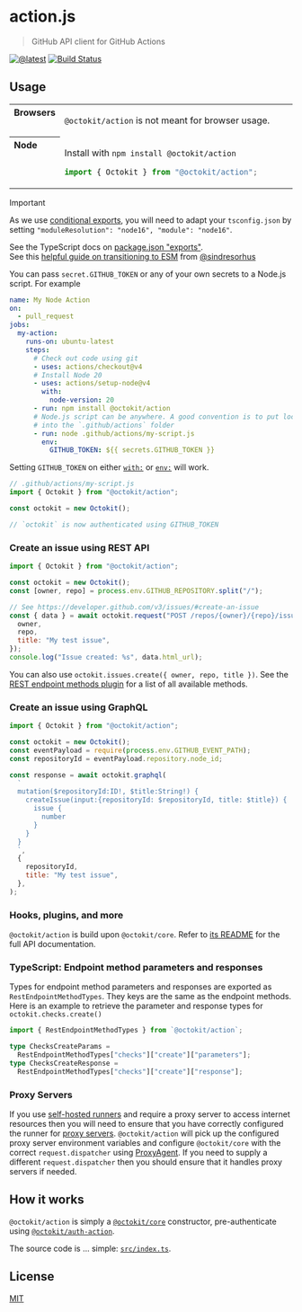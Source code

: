 # action.js

> GitHub API client for GitHub Actions

[![@latest](https://img.shields.io/npm/v/@octokit/action.svg)](https://www.npmjs.com/package/@octokit/action)
[![Build Status](https://github.com/octokit/action.js/workflows/Test/badge.svg)](https://github.com/octokit/action.js/actions)

## Usage

<table>
<tbody valign=top align=left>
<tr><th>
Browsers
</th><td width=100%>

`@octokit/action` is not meant for browser usage.

</td></tr>
<tr><th>
Node
</th><td>

Install with `npm install @octokit/action`

```js
import { Octokit } from "@octokit/action";
```

</td></tr>
</tbody>
</table>

> [!IMPORTANT]
> As we use [conditional exports](https://nodejs.org/api/packages.html#conditional-exports), you will need to adapt your `tsconfig.json` by setting `"moduleResolution": "node16", "module": "node16"`.
>
> See the TypeScript docs on [package.json "exports"](https://www.typescriptlang.org/docs/handbook/modules/reference.html#packagejson-exports).<br>
> See this [helpful guide on transitioning to ESM](https://gist.github.com/sindresorhus/a39789f98801d908bbc7ff3ecc99d99c) from [@sindresorhus](https://github.com/sindresorhus)

You can pass `secret.GITHUB_TOKEN` or any of your own secrets to a Node.js script. For example

```yml
name: My Node Action
on:
  - pull_request
jobs:
  my-action:
    runs-on: ubuntu-latest
    steps:
      # Check out code using git
      - uses: actions/checkout@v4
      # Install Node 20
      - uses: actions/setup-node@v4
        with:
          node-version: 20
      - run: npm install @octokit/action
      # Node.js script can be anywhere. A good convention is to put local GitHub Actions
      # into the `.github/actions` folder
      - run: node .github/actions/my-script.js
        env:
          GITHUB_TOKEN: ${{ secrets.GITHUB_TOKEN }}
```

Setting `GITHUB_TOKEN` on either [`with:`](https://help.github.com/en/actions/reference/workflow-syntax-for-github-actions#jobsjob_idstepswith) or [`env:`](https://help.github.com/en/actions/reference/workflow-syntax-for-github-actions#env) will work.

```js
// .github/actions/my-script.js
import { Octokit } from "@octokit/action";

const octokit = new Octokit();

// `octokit` is now authenticated using GITHUB_TOKEN
```

### Create an issue using REST API

```js
import { Octokit } from "@octokit/action";

const octokit = new Octokit();
const [owner, repo] = process.env.GITHUB_REPOSITORY.split("/");

// See https://developer.github.com/v3/issues/#create-an-issue
const { data } = await octokit.request("POST /repos/{owner}/{repo}/issues", {
  owner,
  repo,
  title: "My test issue",
});
console.log("Issue created: %s", data.html_url);
```

You can also use `octokit.issues.create({ owner, repo, title })`. See the [REST endpoint methods plugin](https://github.com/octokit/plugin-rest-endpoint-methods.js/) for a list of all available methods.

### Create an issue using GraphQL

```js
import { Octokit } from "@octokit/action";

const octokit = new Octokit();
const eventPayload = require(process.env.GITHUB_EVENT_PATH);
const repositoryId = eventPayload.repository.node_id;

const response = await octokit.graphql(
  `
  mutation($repositoryId:ID!, $title:String!) {
    createIssue(input:{repositoryId: $repositoryId, title: $title}) {
      issue {
        number
      }
    }
  }
  `,
  {
    repositoryId,
    title: "My test issue",
  },
);
```

### Hooks, plugins, and more

`@octokit/action` is build upon `@octokit/core`. Refer to [its README](https://github.com/octokit/core.js#readme) for the full API documentation.

### TypeScript: Endpoint method parameters and responses

Types for endpoint method parameters and responses are exported as `RestEndpointMethodTypes`. They keys are the same as the endpoint methods. Here is an example to retrieve the parameter and response types for `octokit.checks.create()`

```ts
import { RestEndpointMethodTypes } from `@octokit/action`;

type ChecksCreateParams =
  RestEndpointMethodTypes["checks"]["create"]["parameters"];
type ChecksCreateResponse =
  RestEndpointMethodTypes["checks"]["create"]["response"];
```

### Proxy Servers

If you use [self-hosted runners](https://docs.github.com/en/actions/hosting-your-own-runners/about-self-hosted-runners) and require a proxy server to access internet resources then you will need to ensure that you have correctly configured the runner for [proxy servers](https://docs.github.com/en/actions/hosting-your-own-runners/using-a-proxy-server-with-self-hosted-runners). `@octokit/action` will pick up the configured proxy server environment variables and configure `@octokit/core` with the correct `request.dispatcher` using [ProxyAgent](https://undici.nodejs.org/#/docs/api/ProxyAgent). If you need to supply a different `request.dispatcher` then you should ensure that it handles proxy servers if needed.

## How it works

`@octokit/action` is simply a [`@octokit/core`](https://github.com/octokit/core.js#readme) constructor, pre-authenticate using [`@octokit/auth-action`](https://github.com/octokit/auth-action.js#readme).

The source code is … simple: [`src/index.ts`](src/index.ts).

## License

[MIT](LICENSE)
